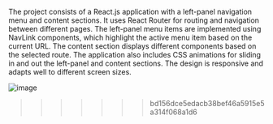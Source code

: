 The project consists of a React.js application with a left-panel navigation menu and content sections. It uses React Router for routing and navigation between different pages. The left-panel menu items are implemented using NavLink components, which highlight the active menu item based on the current URL. The content section displays different components based on the selected route. The application also includes CSS animations for sliding in and out the left-panel and content sections. The design is responsive and adapts well to different screen sizes.


![image](https://github.com/aritradey-CS/Aritra_Rawbook/assets/81703791/9100adfa-38f2-4ab0-96c2-7356db093668)




>>>>>>> bd156dce5edacb38bef46a5915e5a314f068a1d6

